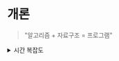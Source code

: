 # 개론 <br>

>"알고리즘 + 자료구조 = 프로그램"




<details><summary>시간 복잡도
</summary>
<table>
<thead><tr><th>자료구조</th><th>접근</th><th>탐색</th><th>삽입</th><th>삭제</th></tr></thead>
<tbody><tr><td>배열</td><td>O(1)</td><td>O(n)</td><td>O(n)</td><td>O(n)</td></tr>
        <tr><td>스택</td><td>O(n)</td><td>O(n)</td><td>O(1)</td><td>O(1)</td></tr>
        <tr><td>큐</td><td>O(n)</td><td>O(n)</td><td>O(1)</td><td>O(1)</td></tr>
        <tr><td>링크드 리스트</td><td>O(n)</td><td>O(n)</td><td>O(1) (단, 탐색이 선행되어야 함)</td><td>O(1) (단, 탐색이 선행되어야 함)</td></tr>
        <tr><td>이진 탐색 트리</td><td>O(log n)</td><td>O(log n)</td><td>O(log n) (단, 방법에 따라 다름)</td><td>O(log n) (단, 방법에 따라 다름)</td></tr>
</tbody>
</table>
</details>






